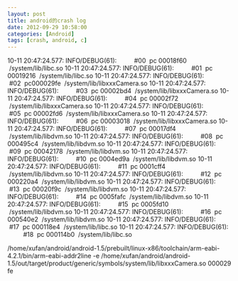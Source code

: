 ```yaml
---
layout: post
title: android的crash log
date: 2012-09-29 10:58:00
categories: [Android]
tags: [crash, android, c]
---
```

10-11 20:47:24.577: INFO/DEBUG(61):          #00  pc 00018f60  /system/lib/libc.so
10-11 20:47:24.577: INFO/DEBUG(61):          #01  pc 00019216  /system/lib/libc.so
10-11 20:47:24.577: INFO/DEBUG(61):          #02  pc000029fe  /system/lib/libxxxCamera.so
10-11 20:47:24.577: INFO/DEBUG(61):          #03  pc 00002bd4  /system/lib/libxxxCamera.so
10-11 20:47:24.577: INFO/DEBUG(61):          #04  pc 00002f72  /system/lib/libxxxCamera.so
10-11 20:47:24.577: INFO/DEBUG(61):          #05  pc 00002fd6  /system/lib/libxxxCamera.so
10-11 20:47:24.577: INFO/DEBUG(61):          #06  pc 00003018  /system/lib/libxxxCamera.so
10-11 20:47:24.577: INFO/DEBUG(61):          #07  pc 00017df4  /system/lib/libdvm.so
10-11 20:47:24.577: INFO/DEBUG(61):          #08  pc 000495c4  /system/lib/libdvm.so
10-11 20:47:24.577: INFO/DEBUG(61):          #09  pc 00042178  /system/lib/libdvm.so
10-11 20:47:24.577: INFO/DEBUG(61):          #10  pc 0004ed9a  /system/lib/libdvm.so
10-11 20:47:24.577: INFO/DEBUG(61):          #11  pc 0001cff4  /system/lib/libdvm.so
10-11 20:47:24.577: INFO/DEBUG(61):          #12  pc 000220a4  /system/lib/libdvm.so
10-11 20:47:24.577: INFO/DEBUG(61):          #13  pc 00020f9c  /system/lib/libdvm.so
10-11 20:47:24.577: INFO/DEBUG(61):          #14  pc 0005fafc  /system/lib/libdvm.so
10-11 20:47:24.577: INFO/DEBUG(61):          #15  pc 0005fd10  /system/lib/libdvm.so
10-11 20:47:24.577: INFO/DEBUG(61):          #16  pc 000540e2  /system/lib/libdvm.so
10-11 20:47:24.577: INFO/DEBUG(61):          #17  pc 000118e4  /system/lib/libc.so
10-11 20:47:24.577: INFO/DEBUG(61):          #18  pc 000114b0  /system/lib/libc.so

/home/xufan/android/android-1.5/prebuilt/linux-x86/toolchain/arm-eabi-4.2.1/bin/arm-eabi-addr2line -e /home/xufan/android/android-1.5/out/target/product/generic/symbols/system/lib/libxxxCamera.so 000029fe

